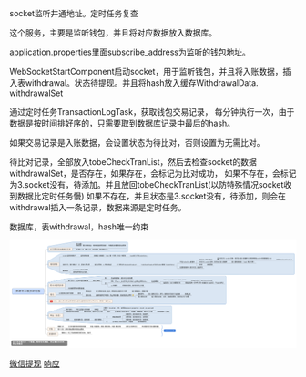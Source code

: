 socket监听井通地址。定时任务复查

这个服务，主要是监听钱包，并且将对应数据放入数据库。

application.properties里面subscribe_address为监听的钱包地址。

WebSocketStartComponent启动socket，用于监听钱包，并且将入账数据，插入表withdrawal。状态待提现。并且将hash放入缓存WithdrawalData. withdrawalSet

通过定时任务TransactionLogTask，获取钱包交易记录，
每分钟执行一次，由于数据是按时间排好序的，只需要取到数据库记录中最后的hash。

如果交易记录是入账数据，会设置状态为待比对，否则设置为无需比对。

待比对记录，全部放入tobeCheckTranList，然后去检查socket的数据withdrawalSet，是否存在，如果存在，会标记为比对成功，
如果不存在，会标记为3.socket没有，待添加。并且放回tobeCheckTranList(以防特殊情况socket收到数据比定时任务慢)
如果不存在，并且状态是3.socket没有，待添加，则会在withdrawal插入一条记录，数据来源是定时任务。

数据库，表withdrawal，hash唯一约束

![设计](https://github.com/twbbb/jingtongwithdrawalAdd/blob/master/sql/%E4%BA%95%E9%80%9A%E9%9B%B6%E8%8A%B1%E9%92%B1%E5%AE%9E%E6%97%B6%E6%8F%90%E5%8F%96.png)

[微信提现](https://github.com/twbbb/jingtongwithdrawal)
[响应](https://github.com/twbbb/jingtongwithdrawalResponse)

